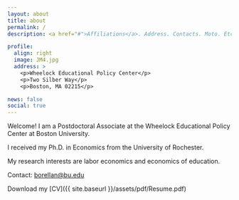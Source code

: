 ```yaml
---
layout: about
title: about
permalink: /
description: <a href="#">Affiliations</a>. Address. Contacts. Moto. Etc.

profile:
  align: right
  image: JM4.jpg
  address: >
    <p>Wheelock Educational Policy Center</p>
    <p>Two Silber Way</p>
    <p>Boston, MA 02215</p>

news: false
social: true
---
```


Welcome! I am a Postdoctoral Associate at the Wheelock Educational Policy Center at Boston University.

I received my Ph.D. in Economics from the University of Rochester. 

My research interests are labor economics and economics of education.

Contact: <a href="mailto:borellan@bu.edu">borellan@bu.edu</a>

Download my [CV]({{ site.baseurl }}/assets/pdf/Resume.pdf)



